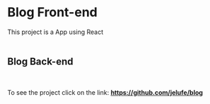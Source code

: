 # Blog Front-end

This project is a App using React
<br /><br />

## Blog Back-end

<br />

To see the project click on the link: <b>https://github.com/jelufe/blog</b>